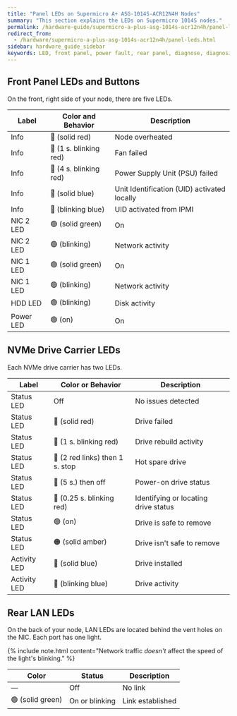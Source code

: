 ```yaml
---
title: "Panel LEDs on Supermicro A+ ASG-1014S-ACR12N4H Nodes"
summary: "This section explains the LEDs on Supermicro 1014S nodes."
permalink: /hardware-guide/supermicro-a-plus-asg-1014s-acr12n4h/panel-leds.html
redirect_from:
  - /hardware/supermicro-a-plus-asg-1014s-acr12n4h/panel-leds.html
sidebar: hardware_guide_sidebar
keywords: LED, front panel, power fault, rear panel, diagnose, diagnosis, hardware health, Supermicro 1014S, ACR12N4H
---
```


## Front Panel LEDs and Buttons

On the front, right side of your node, there are five LEDs.

| Label                  | Color and Behavior     | Description                                 |
| ---------------------- | ---------------------- | ------------------------------------------- |
| Info                   | 🔴 (solid red)         | Node overheated                             |          
| Info                   | 🔴 (1 s. blinking red) | Fan failed                                  |
| Info                   | 🔴 (4 s. blinking red) | Power Supply Unit (PSU) failed              |
| Info                   | 🔵 (solid blue)        | Unit Identification (UID) activated locally |
| Info                   | 🔵 (blinking blue)     | UID activated from IPMI                     |
| NIC 2 LED              | 🟢 (solid green)       | On                                          |
| NIC 2 LED              | 🟢 (blinking)          | Network activity                            |
| NIC 1 LED              | 🟢 (solid green)       | On                                          |
| NIC 1 LED              | 🟢 (blinking)          | Network activity                            |
| HDD LED                | 🟢 (blinking)          | Disk activity                               |
| Power LED              | 🟢 (on)                | On                                          |


## NVMe Drive Carrier LEDs

Each NVMe drive carrier has two LEDs.

| Label                  | Color or Behavior               | Description                          |
| ---------------------- | ------------------------------- | -----------------------------------  |
| Status LED             | Off                             | No issues detected                   |
| Status LED             | 🔴 (solid red)                  | Drive failed                         |
| Status LED             | 🔴 (1 s. blinking red)          | Drive rebuild activity               |
| Status LED             | 🔴 (2 red links) then 1 s. stop | Hot spare drive                      |
| Status LED             | 🔴 (5 s.) then off              | Power-on drive status                |
| Status LED             | 🔴 (0.25 s. blinking red)       | Identifying or locating drive status |
| Status LED             | 🟢 (on)                         | Drive is safe to remove              |
| Status LED             | 🟠 (solid amber)                | Drive isn't safe to remove           |
| Activity LED           | 🔵 (solid blue)                 | Drive installed                      |
| Activity LED           | 🔵 (blinking blue)              | Drive activity                       |


## Rear LAN LEDs

On the back of your node, LAN LEDs are located behind the vent holes on the NIC. Each port has one light.

{% include note.html content="Network traffic *doesn't* affect the speed of the light's blinking." %}

| Color            | Status             | Description      |
| ---------------- | ------------------ | ---------------- |
| &#8212;          | Off                | No link          |
| 🟢 (solid green) | On or blinking     | Link established |
